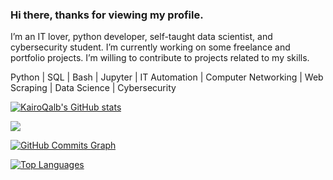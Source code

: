 ### Hi there, thanks for viewing my profile.

I’m an IT lover, python developer, self-taught data scientist, and cybersecurity student. I’m currently working on some freelance and portfolio projects. I’m willing to contribute to projects related to my skills.

Python | SQL | Bash | Jupyter | IT Automation | Computer Networking | Web Scraping | Data Science | Cybersecurity



<a href="http://www.github.com/KairoQalb"><img src="https://github-readme-stats.vercel.app/api?username=KairoQalb&show_icons=true&hide=&count_private=true&title_color=dcecf4&text_color=dcecf4&icon_color=dcecf4&bg_color=000000&hide_border=true&show_icons=true" alt="KairoQalb's GitHub stats" /></a>

<a href="http://www.github.com/KairoQalb"><img src="https://github-readme-streak-stats.herokuapp.com/?user=KairoQalb&stroke=dcecf4&background=000000&ring=dcecf4&fire=dcecf4&currStreakNum=dcecf4&currStreakLabel=dcecf4&sideNums=dcecf4&sideLabels=dcecf4&dates=dcecf4&hide_border=true" /></a>

<a href="http://www.github.com/KairoQalb"><img src="https://activity-graph.herokuapp.com/graph?username=KairoQalb&bg_color=000000&color=dcecf4&line=00ff00&point=00ff00&area_color=000000&area=true&hide_border=true&custom_title=GitHub%20Commits%20Graph" alt="GitHub Commits Graph" /></a>

<a href="https://github.com/KairoQalb" align="left"><img src="https://github-readme-stats.vercel.app/api/top-langs/?username=KairoQalb&langs_count=10&title_color=dcecf4&text_color=dcecf4&icon_color=dcecf4&bg_color=000000&hide_border=true&locale=en&custom_title=Top%20%Languages" alt="Top Languages" /></a>
